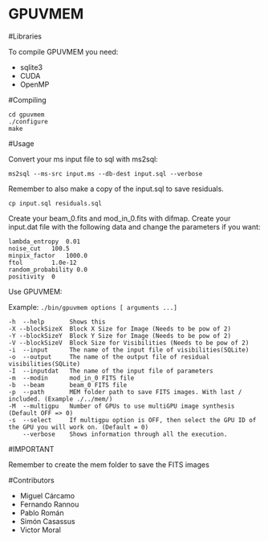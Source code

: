 # GPUVMEM

#Libraries

To compile GPUVMEM you need:

- sqlite3
- CUDA
- OpenMP

#Compiling
```
cd gpuvmem
./configure
make
```
#Usage

Convert your ms input file to sql with ms2sql:

`ms2sql --ms-src input.ms --db-dest input.sql --verbose`

Remember to also make a copy of the input.sql to save residuals.

`cp input.sql residuals.sql`

Create your beam_0.fits and mod_in_0.fits with difmap.
Create your input.dat file with the following data and change the parameters if you want:

```
lambda_entropy  0.01
noise_cut	100.5
minpix_factor   1000.0
ftol		1.0e-12
random_probability 0.0
positivity  0
```

Use GPUVMEM:

Example: `./bin/gpuvmem options [ arguments ...]`
```
-h  --help       Shows this
-X --blockSizeX  Block X Size for Image (Needs to be pow of 2)
-Y --blockSizeY  Block Y Size for Image (Needs to be pow of 2)
-V --blockSizeV  Block Size for Visibilities (Needs to be pow of 2)
-i  --input      The name of the input file of visibilities(SQLite)
-o  --output     The name of the output file of residual visibilities(SQLite)
-I  --inputdat   The name of the input file of parameters
-m  --modin      mod_in_0 FITS file
-b  --beam       beam_0 FITS file
-p  --path       MEM folder path to save FITS images. With last / included. (Example ./../mem/)
-M  --multigpu   Number of GPUs to use multiGPU image synthesis (Default OFF => 0)
-s  --select     If multigpu option is OFF, then select the GPU ID of the GPU you will work on. (Default = 0)
    --verbose    Shows information through all the execution.
```
#IMPORTANT

Remember to create the mem folder to save the FITS images

#Contributors

- Miguel Cárcamo
- Fernando Rannou
- Pablo Román
- Simón Casassus
- Victor Moral
